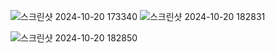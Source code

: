 ![스크린샷 2024-10-20 173340](https://github.com/user-attachments/assets/0c33f3d2-058f-44de-8bf1-a368ac882b82)
![스크린샷 2024-10-20 182831](https://github.com/user-attachments/assets/78d3ff3d-ca9e-4670-b5d3-0ad66e0de1a5)

![스크린샷 2024-10-20 182850](https://github.com/user-attachments/assets/5ed4d8ca-f60f-4ae8-a8d2-3f75d9d429a2)
